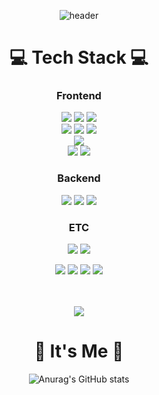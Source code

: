 <div align="center">


![header](https://capsule-render.vercel.app/api?type=Slice&color=gray&height=300&section=header&text=-LeeJungHoon-&fontSize=60&fontColor=808080)
<!--![header](https://capsule-render.vercel.app/api?type=waving&color=6994CDEE&text=&animation=twinkling&height=80)[![Typing SVG](https://readme-typing-svg.demolab.com?font=Alkatra&weight=500&size=45&duration=3500&pause=3&color=6994CDEE&center=false&vCenter=false&multiline=true&repeat=true&width=1000&height=100&lines=Welcome+to+bi-sz's+GitHub!👋)](https://git.io/typing-svg)-->




<h1>💻 Tech Stack 💻</h1>

<h3><strong>Frontend</strong></h3>
<img src="https://img.shields.io/badge/react-61DAFB?style=for-the-badge&logo=react&logoColor=FFF"/> <!-- 리액트 -->
<img src="https://img.shields.io/badge/vue3-4FC08D?style=for-the-badge&logo=vue&logoColor=FFF"/> <!-- Vue -->
<img src="https://img.shields.io/badge/typescript-3178C6?style=for-the-badge&logo=typescript&logoColor=FFF" /> <!-- 타입스크립트 -->

<br/>
<img src="https://img.shields.io/badge/HTML5-E34F26?style=for-the-badge&logo=html5&logoColor=FFF"/> <!-- HTML -->
<img src="https://img.shields.io/badge/CSS3-1572B6?style=for-the-badge&logo=css3&logoColor=FFF"/> <!-- CSS -->
<img src="https://img.shields.io/badge/Javascript-F7DF1E?style=for-the-badge&logo=javascript&logoColor=FFF"/> <!-- JavaScript -->

<br/>
<img src="https://img.shields.io/badge/tailwindcss-06B6D4?style=for-the-badge&logo=tailwindcss&logoColor=FFF"/> <!-- 테일윈드CSS -->

<br/>
<img src="https://img.shields.io/badge/flutter-02569B?style=for-the-badge&logo=flutter&logoColor=FFF" /> <!-- 플러터 -->
<img src="https://img.shields.io/badge/react native-61DAFB?style=for-the-badge&logo=react&logoColor=FFF"/> <!-- 리액트 네이티브 -->



<h3><strong>Backend</strong></h3>
<img src="https://img.shields.io/badge/SpringBoot-green?style=for-the-badge&logo=springboot&logoColor=6DB33F"/> <!-- 스프링부트 -->
<img src="https://img.shields.io/badge/java-007396?style=for-the-badge&logo=OpenJDK&logoColor=white"> <!-- 자바 -->
<img src="https://img.shields.io/badge/mariadb-003545?style=for-the-badge&logo=mariadb&logoColor=FFF"/> <!-- 마리아DB -->

<h3><strong>ETC</strong></h3>
<img src="https://img.shields.io/badge/GitHub-EAEAEA?style=for-the-badge&logo=github&logoColor=000"/> <!-- 깃허브 -->
<img src="https://img.shields.io/badge/git-F05032?style=for-the-badge&logo=Git&logoColor=FFF"/> <!-- 깃 -->

<br/> 

<img src="https://img.shields.io/badge/ec2-FF9900?style=for-the-badge&logo=amazonec2&logoColor=FFF"/> <!-- EC2 --> 
<img src="https://img.shields.io/badge/RDS-527FFF?style=for-the-badge&logo=amazonrds&logoColor=FFF"/> <!-- RDS -->
<img src="https://img.shields.io/badge/S3-569A31?style=for-the-badge&logo=amazons3&logoColor=FFF"/> <!-- S3 -->
<img src="https://img.shields.io/badge/postman-FF6C37?style=for-the-badge&logo=postman&logoColor=FFF"/></a> <!-- 포스트맨 -->

<br/>
<br/>

<img src="https://github-readme-stats.vercel.app/api/top-langs/?username=gns14585&layout=compact&theme=omni"/>

<h1>🌹 It's Me 🌹</h1>

![Anurag's GitHub stats](https://github-readme-stats.vercel.app/api?username=gns14585&show_icons=true&theme=omni)

</div>
